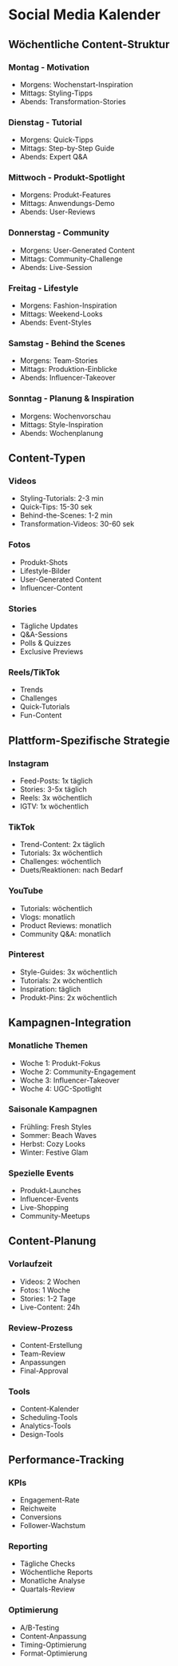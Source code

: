 # Social Media Kalender

## Wöchentliche Content-Struktur

### Montag - Motivation
- Morgens: Wochenstart-Inspiration
- Mittags: Styling-Tipps
- Abends: Transformation-Stories

### Dienstag - Tutorial
- Morgens: Quick-Tipps
- Mittags: Step-by-Step Guide
- Abends: Expert Q&A

### Mittwoch - Produkt-Spotlight
- Morgens: Produkt-Features
- Mittags: Anwendungs-Demo
- Abends: User-Reviews

### Donnerstag - Community
- Morgens: User-Generated Content
- Mittags: Community-Challenge
- Abends: Live-Session

### Freitag - Lifestyle
- Morgens: Fashion-Inspiration
- Mittags: Weekend-Looks
- Abends: Event-Styles

### Samstag - Behind the Scenes
- Morgens: Team-Stories
- Mittags: Produktion-Einblicke
- Abends: Influencer-Takeover

### Sonntag - Planung & Inspiration
- Morgens: Wochenvorschau
- Mittags: Style-Inspiration
- Abends: Wochenplanung

## Content-Typen

### Videos
- Styling-Tutorials: 2-3 min
- Quick-Tips: 15-30 sek
- Behind-the-Scenes: 1-2 min
- Transformation-Videos: 30-60 sek

### Fotos
- Produkt-Shots
- Lifestyle-Bilder
- User-Generated Content
- Influencer-Content

### Stories
- Tägliche Updates
- Q&A-Sessions
- Polls & Quizzes
- Exclusive Previews

### Reels/TikTok
- Trends
- Challenges
- Quick-Tutorials
- Fun-Content

## Plattform-Spezifische Strategie

### Instagram
- Feed-Posts: 1x täglich
- Stories: 3-5x täglich
- Reels: 3x wöchentlich
- IGTV: 1x wöchentlich

### TikTok
- Trend-Content: 2x täglich
- Tutorials: 3x wöchentlich
- Challenges: wöchentlich
- Duets/Reaktionen: nach Bedarf

### YouTube
- Tutorials: wöchentlich
- Vlogs: monatlich
- Product Reviews: monatlich
- Community Q&A: monatlich

### Pinterest
- Style-Guides: 3x wöchentlich
- Tutorials: 2x wöchentlich
- Inspiration: täglich
- Produkt-Pins: 2x wöchentlich

## Kampagnen-Integration

### Monatliche Themen
- Woche 1: Produkt-Fokus
- Woche 2: Community-Engagement
- Woche 3: Influencer-Takeover
- Woche 4: UGC-Spotlight

### Saisonale Kampagnen
- Frühling: Fresh Styles
- Sommer: Beach Waves
- Herbst: Cozy Looks
- Winter: Festive Glam

### Spezielle Events
- Produkt-Launches
- Influencer-Events
- Live-Shopping
- Community-Meetups

## Content-Planung

### Vorlaufzeit
- Videos: 2 Wochen
- Fotos: 1 Woche
- Stories: 1-2 Tage
- Live-Content: 24h

### Review-Prozess
- Content-Erstellung
- Team-Review
- Anpassungen
- Final-Approval

### Tools
- Content-Kalender
- Scheduling-Tools
- Analytics-Tools
- Design-Tools

## Performance-Tracking

### KPIs
- Engagement-Rate
- Reichweite
- Conversions
- Follower-Wachstum

### Reporting
- Tägliche Checks
- Wöchentliche Reports
- Monatliche Analyse
- Quartals-Review

### Optimierung
- A/B-Testing
- Content-Anpassung
- Timing-Optimierung
- Format-Optimierung
